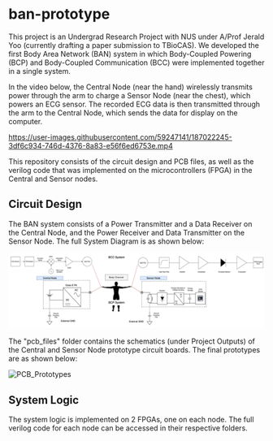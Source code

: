# ban-prototype

This project is an Undergrad Research Project with NUS under A/Prof Jerald Yoo (currently drafting a paper submission to TBioCAS). We developed the first Body Area Network (BAN) system in which Body-Coupled Powering (BCP) and Body-Coupled Communication (BCC) were implemented together in a single system. 

In the video below, the Central Node (near the hand) wirelessly transmits power through the arm to charge a Sensor Node (near the chest), which powers an ECG sensor. The recorded ECG data is then transmitted through the arm to the Central Node, which sends the data for display on the computer. 

https://user-images.githubusercontent.com/59247141/187022245-3df6c934-746d-4376-8a83-e56f6ed6753e.mp4

This repository consists of the circuit design and PCB files, as well as the verilog code that was implemented on the microcontrollers (FPGA) in the Central and Sensor nodes.

## Circuit Design

The BAN system consists of a Power Transmitter and a Data Receiver on the Central Node, and the Power Receiver and Data Transmitter on the Sensor Node. The full System Diagram is as shown below:

![System_Diagram](images/system_diagram.png)

The "pcb_files" folder contains the schematics (under Project Outputs) of the Central and Sensor Node prototype circuit boards. The final prototypes are as shown below:

![PCB_Prototypes](images/pcb_prototypes.png)

## System Logic

The system logic is implemented on 2 FPGAs, one on each node. The full verilog code for each node can be accessed in their respective folders.
